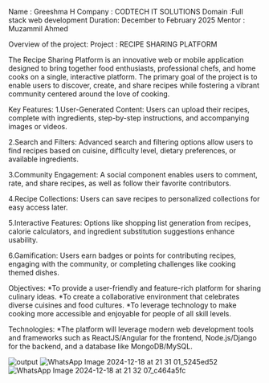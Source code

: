 Name : Greeshma H
Company : CODTECH IT SOLUTIONS
Domain :Full stack web development 
Duration: December to February 2025
Mentor : Muzammil Ahmed

Overview of the project:
Project : RECIPE SHARING PLATFORM

The Recipe Sharing Platform is an innovative web or mobile application designed to bring together food enthusiasts, professional chefs, and home cooks on a single, interactive platform. The primary goal of the project is to enable users to discover, create, and share recipes while fostering a vibrant community centered around the love of cooking.

Key Features:
1.User-Generated Content: Users can upload their recipes, complete with ingredients, step-by-step instructions, and accompanying images or videos.

2.Search and Filters: Advanced search and filtering options allow users to find recipes based on cuisine, difficulty level, dietary preferences, or available ingredients.

3.Community Engagement: A social component enables users to comment, rate, and share recipes, as well as follow their favorite contributors.

4.Recipe Collections: Users can save recipes to personalized collections for easy access later.

5.Interactive Features: Options like shopping list generation from recipes, calorie calculators, and ingredient substitution suggestions enhance usability.

6.Gamification: Users earn badges or points for contributing recipes, engaging with the community, or completing challenges like cooking themed dishes.

Objectives:
*To provide a user-friendly and feature-rich platform for sharing culinary ideas.
*To create a collaborative environment that celebrates diverse cuisines and food cultures.
*To leverage technology to make cooking more accessible and enjoyable for people of all skill levels.

Technologies:
*The platform will leverage modern web development tools and frameworks such as ReactJS/Angular for the frontend, Node.js/Django for the backend, and a database like MongoDB/MySQL.


![output](https://github.com/user-attachments/assets/09062d63-fe16-4738-b41d-469c88428d53)
![WhatsApp Image 2024-12-18 at 21 31 01_5245ed52](https://github.com/user-attachments/assets/1a36000f-b23a-4a1b-89a1-99b3f7cf3be0)
![WhatsApp Image 2024-12-18 at 21 32 07_c464a5fc](https://github.com/user-attachments/assets/f9e8473b-65f0-49b6-878d-c9e471432d33)





